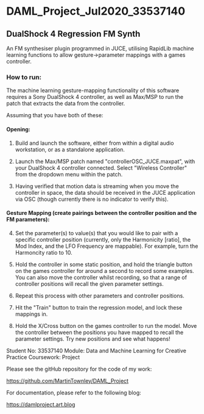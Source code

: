 # DAML_Project_Jul2020_33537140

## DualShock 4 Regression FM Synth

An FM synthesiser plugin programmed in JUCE, utilising RapidLib machine learning functions to allow gesture->parameter mappings with a games controller.

### How to run:

The machine learning gesture-mapping functionality of this software requires a Sony DualShock 4 controller, as well as Max/MSP to run the patch that extracts the data from the controller.

Assuming that you have both of these:

#### Opening:

1) Build and launch the software, either from within a digital audio workstation, or as a standalone application.

2) Launch the Max/MSP patch named "controllerOSC_JUCE.maxpat", with your DualShock 4 controller connected. Select "Wireless Controller" from the dropdown menu within the patch.

3) Having verified that motion data is streaming when you move the controller in space, the data should be received in the JUCE application via OSC (though currently there is no indicator to verify this).

#### Gesture Mapping (create pairings between the controller position and the FM parameters):

4) Set the parameter(s) to value(s) that you would like to pair with a specific controller position (currently, only the Harmonicity [ratio], the Mod Index, and the LFO Frequency are mappable). For example, turn the Harmoncity ratio to 10.

5) Hold the controller in some static position, and hold the triangle button on the games controller for around a second to record some examples. You can also move the controller whilst recording, so that a range of controller positions will recall the given parameter settings.

6) Repeat this process with other parameters and controller positions.

7) Hit the "Train" button to train the regression model, and lock these mappings in.

8) Hold the X/Cross button on the games controller to run the model. Move the controller between the positions you have mapped to recall the parameter settings. Try new positions and see what happens!











Student No: 33537140
Module: Data and Machine Learning for Creative Practice
Coursework: Project

Please see the gitHub repository for the code of my work:

https://github.com/MartinTownley/DAML_Project


For documentation, please refer to the following blog:

https://damlproject.art.blog

